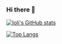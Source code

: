 ### Hi there 👋
[![loli's GitHub stats](https://github-readme-stats.vercel.app/api?username=jinpogan)](https://github.com/anuraghazra/github-readme-stats)


[![Top Langs](https://github-readme-stats.vercel.app/api/top-langs/?username=jinpogan&langs_count=10)](https://github.com/anuraghazra/github-readme-stats)

<!--
**jinpogan/jinpogan** is a ✨ _special_ ✨ repository because its `README.md` (this file) appears on your GitHub profile.

Here are some ideas to get you started:

- 🔭 I’m currently working on ...
- 🌱 I’m currently learning ...
- 👯 I’m looking to collaborate on ...
- 🤔 I’m looking for help with ...
- 💬 Ask me about ...
- 📫 How to reach me: ...
- 😄 Pronouns: ...
- ⚡ Fun fact: ...
-->
